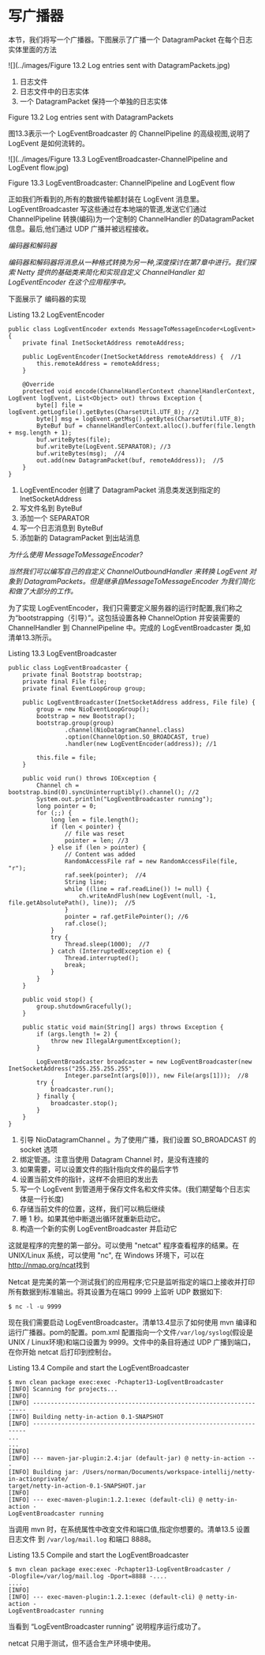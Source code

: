 写广播器
====

本节，我们将写一个广播器。下图展示了广播一个 DatagramPacket 在每个日志实体里面的方法

![](../images/Figure 13.2 Log entries sent with DatagramPackets.jpg)

1. 日志文件
2. 日志文件中的日志实体
3. 一个 DatagramPacket 保持一个单独的日志实体 

Figure 13.2 Log entries sent with DatagramPackets

图13.3表示一个 LogEventBroadcaster 的 ChannelPipeline 的高级视图,说明了 LogEvent 是如何流转的。

![](../images/Figure 13.3 LogEventBroadcaster-ChannelPipeline and LogEvent flow.jpg)

Figure 13.3 LogEventBroadcaster: ChannelPipeline and LogEvent flow

正如我们所看到的,所有的数据传输都封装在 LogEvent 消息里。LogEventBroadcaster 写这些通过在本地端的管道,发送它们通过ChannelPipeline 转换(编码)为一个定制的 ChannelHandler  的DatagramPacket 信息。最后,他们通过 UDP 广播并被远程接收。

*编码器和解码器*

*编码器和解码器将消息从一种格式转换为另一种,深度探讨在第7章中进行。我们探索 Netty 提供的基础类来简化和实现自定义 ChannelHandler 如 LogEventEncoder 在这个应用程序中。*

下面展示了 编码器的实现

Listing 13.2 LogEventEncoder

	public class LogEventEncoder extends MessageToMessageEncoder<LogEvent> {
	    private final InetSocketAddress remoteAddress;
	
	    public LogEventEncoder(InetSocketAddress remoteAddress) {  //1
	        this.remoteAddress = remoteAddress;
	    }
	
	    @Override
	    protected void encode(ChannelHandlerContext channelHandlerContext, LogEvent logEvent, List<Object> out) throws Exception {
	        byte[] file = logEvent.getLogfile().getBytes(CharsetUtil.UTF_8); //2
	        byte[] msg = logEvent.getMsg().getBytes(CharsetUtil.UTF_8);
	        ByteBuf buf = channelHandlerContext.alloc().buffer(file.length + msg.length + 1);
	        buf.writeBytes(file);
	        buf.writeByte(LogEvent.SEPARATOR); //3
	        buf.writeBytes(msg);  //4
	        out.add(new DatagramPacket(buf, remoteAddress));  //5
	    }
	}

1. LogEventEncoder 创建了 DatagramPacket 消息类发送到指定的 
InetSocketAddress
2. 写文件名到  ByteBuf
3. 添加一个 SEPARATOR
4. 写一个日志消息到 ByteBuf
5. 添加新的 DatagramPacket 到出站消息

*为什么使用 MessageToMessageEncoder?*

*当然我们可以编写自己的自定义 ChannelOutboundHandler  来转换 LogEvent 对象到 DatagramPackets。但是继承自MessageToMessageEncoder 为我们简化和做了大部分的工作。*

为了实现 LogEventEncoder，我们只需要定义服务器的运行时配置,我们称之为“bootstrapping（引导）”。这包括设置各种 ChannelOption 并安装需要的 ChannelHandler 到 ChannelPipeline  中。完成的
LogEventBroadcaster 类,如清单13.3所示。

Listing 13.3 LogEventBroadcaster

	public class LogEventBroadcaster {
	    private final Bootstrap bootstrap;
	    private final File file;
	    private final EventLoopGroup group;
	
	    public LogEventBroadcaster(InetSocketAddress address, File file) {
	        group = new NioEventLoopGroup();
	        bootstrap = new Bootstrap();
	        bootstrap.group(group)
	                .channel(NioDatagramChannel.class)
	                .option(ChannelOption.SO_BROADCAST, true)
	                .handler(new LogEventEncoder(address)); //1
	
	        this.file = file;
	    }
	
	    public void run() throws IOException {
	        Channel ch = bootstrap.bind(0).syncUninterruptibly().channel(); //2
	        System.out.println("LogEventBroadcaster running");
	        long pointer = 0;
	        for (;;) {
	            long len = file.length(); 
	            if (len < pointer) {
	                // file was reset
	                pointer = len; //3
	            } else if (len > pointer) {
	                // Content was added
	                RandomAccessFile raf = new RandomAccessFile(file, "r");
	                raf.seek(pointer);  //4
	                String line;
	                while ((line = raf.readLine()) != null) {
	                    ch.writeAndFlush(new LogEvent(null, -1, file.getAbsolutePath(), line));  //5
	                }
	                pointer = raf.getFilePointer(); //6
	                raf.close();
	            }
	            try {
	                Thread.sleep(1000);  //7
	            } catch (InterruptedException e) {
	                Thread.interrupted();
	                break;
	            }
	        }
	    }
	
	    public void stop() {
	        group.shutdownGracefully();
	    }
	
	    public static void main(String[] args) throws Exception {
	        if (args.length != 2) {
	            throw new IllegalArgumentException();
	        }
	
	        LogEventBroadcaster broadcaster = new LogEventBroadcaster(new InetSocketAddress("255.255.255.255",
	                Integer.parseInt(args[0])), new File(args[1]));  //8
	        try {
	            broadcaster.run();
	        } finally {
	            broadcaster.stop();
	        }
	    }
	}

1. 引导 NioDatagramChannel 。为了使用广播，我们设置 SO_BROADCAST 的 socket 选项
2. 绑定管道。注意当使用 Datagram Channel 时，是没有连接的
3. 如果需要，可以设置文件的指针指向文件的最后字节
4. 设置当前文件的指针，这样不会把旧的发出去
5. 写一个 LogEvent 到管道用于保存文件名和文件实体。(我们期望每个日志实体是一行长度)
6. 存储当前文件的位置，这样，我们可以稍后继续
7. 睡 1 秒。如果其他中断退出循环就重新启动它。
8. 构造一个新的实例 LogEventBroadcaster 并启动它

这就是程序的完整的第一部分。可以使用 "netcat" 程序查看程序的结果。在 UNIX/Linux 系统，可以使用 "nc", 在 Windows 环境下，可以在 <http://nmap.org/ncat>找到

Netcat 是完美的第一个测试我们的应用程序;它只是监听指定的端口上接收并打印所有数据到标准输出。将其设置为在端口 9999 上监听 UDP 数据如下:

	$ nc -l -u 9999

现在我们需要启动 LogEventBroadcaster。清单13.4显示了如何使用 mvn 编译和运行广播器。pom的配置。pom.xml 配置指向一个文件`/var/log/syslog`(假设是UNIX / Linux环境)和端口设置为 9999。文件中的条目将通过 UDP 广播到端口，在你开始 netcat 后打印到控制台。

Listing 13.4 Compile and start the LogEventBroadcaster
	
	$ mvn clean package exec:exec -Pchapter13-LogEventBroadcaster
	[INFO] Scanning for projects...
	[INFO]
	[INFO] --------------------------------------------------------------------
	[INFO] Building netty-in-action 0.1-SNAPSHOT
	[INFO] --------------------------------------------------------------------
	...
	...
	[INFO]
	[INFO] --- maven-jar-plugin:2.4:jar (default-jar) @ netty-in-action ---
	[INFO] Building jar: /Users/norman/Documents/workspace-intellij/netty-in-actionprivate/
	target/netty-in-action-0.1-SNAPSHOT.jar
	[INFO]
	[INFO] --- exec-maven-plugin:1.2.1:exec (default-cli) @ netty-in-action -
	LogEventBroadcaster running

当调用 mvn 时，在系统属性中改变文件和端口值,指定你想要的。清单13.5 设置日志文件 到 `/var/log/mail.log` 和端口 8888。

Listing 13.5 Compile and start the LogEventBroadcaster

	$ mvn clean package exec:exec -Pchapter13-LogEventBroadcaster /
	-Dlogfile=/var/log/mail.log -Dport=8888 -....
	....
	[INFO]
	[INFO] --- exec-maven-plugin:1.2.1:exec (default-cli) @ netty-in-action -
	LogEventBroadcaster running

当看到 “LogEventBroadcaster running” 说明程序运行成功了。

netcat 只用于测试，但不适合生产环境中使用。




